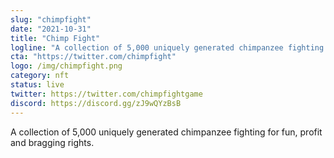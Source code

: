 ```yaml
---
slug: "chimpfight"
date: "2021-10-31"
title: "Chimp Fight"
logline: "A collection of 5,000 uniquely generated chimpanzee fighting for fun, profit and bragging rights."
cta: "https://twitter.com/chimpfight"
logo: /img/chimpfight.png
category: nft
status: live
twitter: https://twitter.com/chimpfightgame
discord: https://discord.gg/zJ9wQYzBsB
---
```


A collection of 5,000 uniquely generated chimpanzee fighting for fun, profit and bragging rights.
